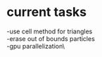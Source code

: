 # current tasks

-use cell method for triangles\
-erase out of bounds particles\
-gpu parallelization\
